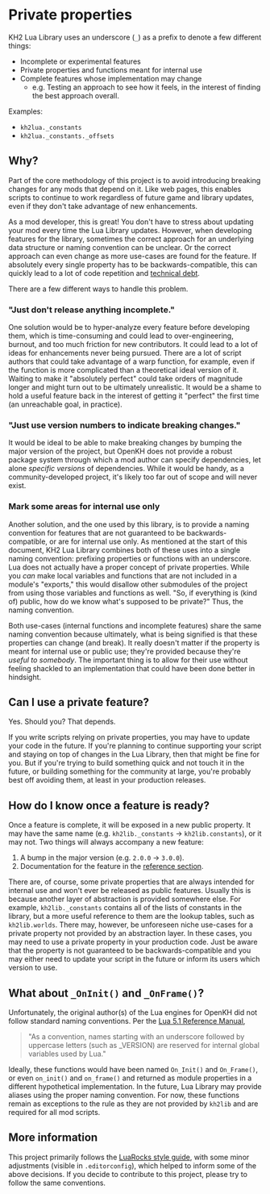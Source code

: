 # Private properties

KH2 Lua Library uses an underscore (`_`) as a prefix to denote a few different things:

- Incomplete or experimental features
- Private properties and functions meant for internal use
- Complete features whose implementation may change
  - e.g. Testing an approach to see how it feels, in the interest of finding the best approach overall.

Examples:

- `kh2lua._constants`
- `kh2lua._constants._offsets`

## Why?

Part of the core methodology of this project is to avoid introducing breaking changes for any
mods that depend on it. Like web pages, this enables scripts to continue to work regardless
of future game and library updates, even if they don't take advantage of new enhancements.

As a mod developer, this is great! You don't have to stress about updating your mod every time
the Lua Library updates. However, when developing features for the library, sometimes the correct
approach for an underlying data structure or naming convention can be unclear.
Or the correct approach can even change as more use-cases are found for the feature.
If absolutely every single property has to be backwards-compatible, this can quickly lead to a
lot of code repetition and [technical debt][tech-debt].

There are a few different ways to handle this problem.

### "Just don't release anything incomplete."

One solution would be to hyper-analyze every feature before developing them,
which is time-consuming and could lead to over-engineering, burnout, and too much friction
for new contributors. It could lead to a lot of ideas for enhancements never being pursued.
There are a lot of script authors that could take advantage of a warp function, for example,
even if the function is more complicated than a theoretical ideal version of it.
Waiting to make it "absolutely perfect" could take orders of magnitude longer and
might turn out to be ultimately unrealistic. It would be a shame to hold a useful feature back
in the interest of getting it "perfect" the first time (an unreachable goal, in practice).

### "Just use version numbers to indicate breaking changes."

It would be ideal to be able to make breaking changes by bumping the major version of the project,
but OpenKH does not provide a robust package system through which a mod author
can specify dependencies, let alone _specific versions_ of dependencies. While it would be handy,
as a community-developed project, it's likely too far out of scope and will never exist.

### Mark some areas for internal use only

Another solution, and the one used by this library, is to provide a naming convention for features
that are not guaranteed to be backwards-compatible, or are for internal use only.
As mentioned at the start of this document, KH2 Lua Library combines both of these uses into a single
naming convention: prefixing properties or functions with an underscore.
Lua does not actually have a proper concept of private properties. While you _can_ make local
variables and functions that are not included in a module's "exports," this would disallow other
submodules of the project from using those variables and functions as well. "So, if everything is
(kind of) public, how do we know what's supposed to be private?" Thus, the naming convention.

Both use-cases (internal functions and incomplete features) share the same naming convention
because ultimately, what is being signified is that these properties can change (and break).
It really doesn't matter if the property is meant for internal use or public use; they're provided
because they're _useful to somebody_. The important thing is to allow for their use
without feeling shackled to an implementation that could have been done better in hindsight.

## Can I use a private feature?

Yes. Should you? That depends.

If you write scripts relying on private properties, you may have to update your code in the future.
If you're planning to continue supporting your script and staying on top of changes in the Lua Library,
then that might be fine for you. But if you're trying to build something quick and not touch it
in the future, or building something for the community at large, you're probably best off avoiding
them, at least in your production releases.

## How do I know once a feature is ready?

Once a feature is complete, it will be exposed in a new public property. It may have the same
name (e.g. `kh2lib._constants` -> `kh2lib.constants`), or it may not. Two things will always
accompany a new feature:

1. A bump in the major version (e.g. `2.0.0` -> `3.0.0`).
2. Documentation for the feature in the [reference section][ref-folder].

There are, of course, some private properties that are always intended for internal use
and won't ever be released as public features. Usually this is because another layer of abstraction
is provided somewhere else. For example, `kh2lib._constants` contains all of the lists of constants
in the library, but a more useful reference to them are the lookup tables, such as `kh2lib.worlds`.
There may, however, be unforeseen niche use-cases for a private property not provided by an
abstraction layer. In these cases, you may need to use a private property in your production code.
Just be aware that the property is not guaranteed to be backwards-compatible and you may either need
to update your script in the future or inform its users which version to use.

## What about `_OnInit()` and `_OnFrame()`?

Unfortunately, the original author(s) of the Lua engines for OpenKH did not follow standard naming
conventions. Per the [Lua 5.1 Reference Manual][1],
> "As a convention, names starting with an underscore followed by uppercase letters (such as _VERSION)
> are reserved for internal global variables used by Lua."

Ideally, these functions would have been named `On_Init()` and `On_Frame()`, or even `on_init()` and
`on_frame()` and returned as module properties in a different hypothetical implementation.
In the future, Lua Library may provide aliases using the proper naming convention.
For now, these functions remain as exceptions to the rule as they are not provided by `kh2lib` and
are required for all mod scripts.

## More information

This project primarily follows the [LuaRocks style guide][2], with some minor adjustments
(visible in `.editorconfig`), which helped to inform some of the above decisions.
If you decide to contribute to this project, please try to follow the same conventions.

<!-- Reference links -->
[ref-folder]: /docs/reference/
[tech-debt]: https://github.com/KH2FM-Mods-equations19/KH2-Lua-Library/blob/84528de371273f02b7841483a00ec0ac6b121749/io_packages/kh2lib.lua#L104-L397
[1]: https://www.lua.org/manual/5.1/manual.html#2.1
[2]: https://github.com/luarocks/lua-style-guide
